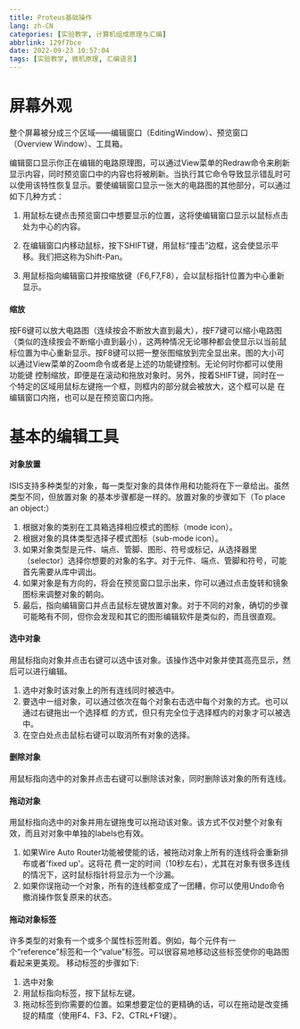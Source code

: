 ```yaml
---
title: Proteus基础操作
lang: zh-CN
categories: [实验教学, 计算机组成原理与汇编]
abbrlink: 129f7bce
date: 2022-09-23 10:57:04
tags: [实验教学, 微机原理, 汇编语言]
---
```


# 屏幕外观

整个屏幕被分成三个区域——编辑窗口（EditingWindow）、预览窗口（Overview Window）、工具箱。

编辑窗口显示你正在编辑的电路原理图，可以通过View菜单的Redraw命令来刷新显示内容，同时预览窗口中的内容也将被刷新。当执行其它命令导致显示错乱时可以使用该特性恢复显示。要使编辑窗口显示一张大的电路图的其他部分，可以通过如下几种方式：

1. 用鼠标左键点击预览窗口中想要显示的位置，这将使编辑窗口显示以鼠标点击处为中心的内容。

2. 在编辑窗口内移动鼠标，按下SHIFT键，用鼠标“撞击”边框，这会使显示平移。我们把这称为Shift-Pan。

3. 用鼠标指向编辑窗口并按缩放键（F6,F7,F8），会以鼠标指针位置为中心重新显示。

<!-- more -->

#### 缩放

按F6键可以放大电路图（连续按会不断放大直到最大），按F7键可以缩小电路图（类似的连续按会不断缩小直到最小），这两种情况无论哪种都会使显示以当前鼠标位置为中心重新显示。按F8键可以把一整张图缩放到完全显出来。图的大小可以通过View菜单的Zoom命令或者是上述的功能键控制。无论何时你都可以使用功能键
控制缩放，即便是在滚动和拖放对象时。另外，按着SHIFT键，同时在一个特定的区域用鼠标左键拖一个框，则框内的部分就会被放大，这个框可以是
在编辑窗口内拖，也可以是在预览窗口内拖。

# 基本的编辑工具

#### 对象放置
ISIS支持多种类型的对象，每一类型对象的具体作用和功能将在下一章给出。虽然类型不同，但放置对象
的基本步骤都是一样的。放置对象的步骤如下（To place an object:）
1. 根据对象的类别在工具箱选择相应模式的图标（mode icon）。
2. 根据对象的具体类型选择子模式图标（sub-mode icon）。
3. 如果对象类型是元件、端点、管脚、图形、符号或标记，从选择器里（selector）选择你想要的对象的名字。对于元件、端点、管脚和符号，可能首先需要从库中调出。
4. 如果对象是有方向的，将会在预览窗口显示出来，你可以通过点击旋转和镜象图标来调整对象的朝向。
5. 最后，指向编辑窗口并点击鼠标左键放置对象。对于不同的对象，确切的步骤可能略有不同，但你会发现和其它的图形编辑软件是类似的，而且很直观。

#### 选中对象
用鼠标指向对象并点击右键可以选中该对象。该操作选中对象并使其高亮显示，然后可以进行编辑。
1. 选中对象时该对象上的所有连线同时被选中。
2. 要选中一组对象，可以通过依次在每个对象右击选中每个对象的方式。也可以通过右键拖出一个选择框
的方式，但只有完全位于选择框内的对象才可以被选中。
3. 在空白处点击鼠标右键可以取消所有对象的选择。

#### 删除对象
用鼠标指向选中的对象并点击右键可以删除该对象，同时删除该对象的所有连线。

#### 拖动对象
用鼠标指向选中的对象并用左键拖曳可以拖动该对象。该方式不仅对整个对象有效，而且对对象中单独的labels也有效。
1. 如果Wire Auto Router功能被使能的话，被拖动对象上所有的连线将会重新排布或者'fixed up'。这将花
费一定的时间（10秒左右），尤其在对象有很多连线的情况下，这时鼠标指针将显示为一个沙漏。
2. 如果你误拖动一个对象，所有的连线都变成了一团糟，你可以使用Undo命令撤消操作恢复原来的状态。

#### 拖动对象标签 
许多类型的对象有一个或多个属性标签附着。例如，每个元件有一个“reference”标签和一个“value”标签。可以很容易地移动这些标签使你的电路图看起来更美观。
移动标签的步骤如下:
1. 选中对象
2. 用鼠标指向标签，按下鼠标左键。
3. 拖动标签到你需要的位置。如果想要定位的更精确的话，可以在拖动是改变捕捉的精度（使用F4、F3、F2、CTRL+F1键）。
